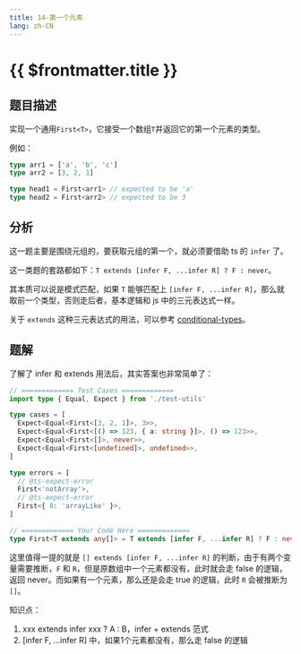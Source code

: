 ```yaml
---
title: 14-第一个元素
lang: zh-CN
---
```


# {{ $frontmatter.title }}

## 题目描述

实现一个通用`First<T>`，它接受一个数组`T`并返回它的第一个元素的类型。

例如：

```ts
type arr1 = ['a', 'b', 'c']
type arr2 = [3, 2, 1]

type head1 = First<arr1> // expected to be 'a'
type head2 = First<arr2> // expected to be 3
```


## 分析

这一题主要是围绕元组的，要获取元组的第一个，就必须要借助 ts 的 `infer` 了。

这一类题的套路都如下：`T extends [infer F, ...infer R] ? F : never`。

其本质可以说是模式匹配，如果 `T` 能够匹配上 `[infer F, ...infer R]`，那么就取前一个类型，否则走后者，基本逻辑和 js 中的三元表达式一样。

关于 `extends` 这种三元表达式的用法，可以参考 [conditional-types](https://www.typescriptlang.org/docs/handbook/2/conditional-types.html)。

## 题解

了解了 infer 和 extends 用法后，其实答案也非常简单了：

```ts
// ============= Test Cases =============
import type { Equal, Expect } from './test-utils'

type cases = [
  Expect<Equal<First<[3, 2, 1]>, 3>>,
  Expect<Equal<First<[() => 123, { a: string }]>, () => 123>>,
  Expect<Equal<First<[]>, never>>,
  Expect<Equal<First<[undefined]>, undefined>>,
]

type errors = [
  // @ts-expect-error
  First<'notArray'>,
  // @ts-expect-error
  First<{ 0: 'arrayLike' }>,
]

// ============= Your Code Here =============
type First<T extends any[]> = T extends [infer F, ...infer R] ? F : never;
```

这里值得一提的就是 `[] extends [infer F, ...infer R]` 的判断，由于有两个变量需要推断，`F` 和 `R`，但是原数组中一个元素都没有，此时就会走 false 的逻辑，返回 never。而如果有一个元素，那么还是会走 true 的逻辑，此时 `R` 会被推断为 `[]`。

知识点：

1. xxx extends infer xxx ? A : B，infer + extends 范式
2. [infer F, ...infer R] 中，如果1个元素都没有，那么走 false 的逻辑



